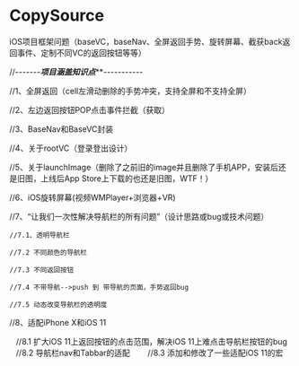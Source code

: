 # CopySource
iOS项目框架问题（baseVC，baseNav、全屏返回手势、旋转屏幕、截获back返回事件、定制不同VC的返回按钮等等）

//-------*****************项目涵盖知识点*******************-----------

//1、全屏返回（cell左滑动删除的手势冲突，支持全屏和不支持全屏）

//2、左边返回按钮POP点击事件拦截（获取）

//3、BaseNav和BaseVC封装

//4、关于rootVC（登录登出设计）

//5、关于launchImage（删除了之前旧的image并且删除了手机APP，安装后还是旧图，上线后App Store上下载的也还是旧图，WTF！）

//6、iOS旋转屏幕(视频WMPlayer+浏览器+VR)

//7、“让我们一次性解决导航栏的所有问题”（设计思路或bug或技术问题）

    //7.1、透明导航栏
    
    //7.2 不同颜色的导航栏
    
    //7.3 不同返回按钮
    
    //7.4 不带导航-->push 到 带导航的页面，手势返回bug
    
    //7.5 动态改变导航栏的透明度
    
 //8、适配iPhone X和iOS 11
    
    //8.1 扩大iOS 11上返回按钮的点击范围，解决iOS 11上难点击导航栏按钮的bug
   
    //8.2 导航栏nav和Tabbar的适配
    
    //8.3 添加和修改了一些适配iOS 11的宏
    
 

    
    
